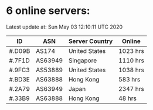 # 6 online servers:

Latest update at: Sun May 03 12:10:11 UTC 2020

| ID | ASN | Server Country | Online |
| -- | --- | -------------- | ------ |
| #.D09B | AS174 | United States | 1023 hrs |
| #.7F1D | AS63949 | Singapore | 1110 hrs |
| #.9FC3 | AS53889 | United States | 1038 hrs |
| #.BD3E | AS63888 | Hong Kong | 583 hrs |
| #.2A79 | AS63949 | Japan | 2347 hrs |
| #.33B9 | AS63888 | Hong Kong | 48 hrs |

